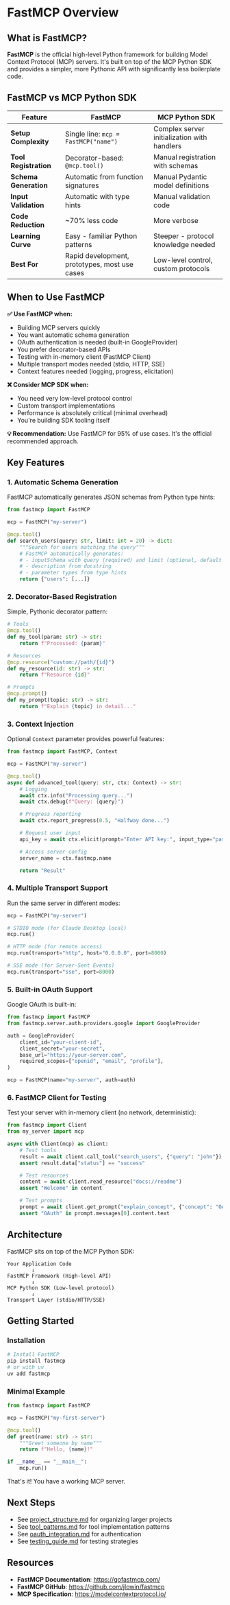 # FastMCP Overview

## What is FastMCP?

**FastMCP** is the official high-level Python framework for building Model Context Protocol (MCP) servers. It's built on top of the MCP Python SDK and provides a simpler, more Pythonic API with significantly less boilerplate code.

## FastMCP vs MCP Python SDK

| Feature               | FastMCP                                       | MCP Python SDK                              |
| --------------------- | --------------------------------------------- | ------------------------------------------- |
| **Setup Complexity**  | Single line: `mcp = FastMCP("name")`          | Complex server initialization with handlers |
| **Tool Registration** | Decorator-based: `@mcp.tool()`                | Manual registration with schemas            |
| **Schema Generation** | Automatic from function signatures            | Manual Pydantic model definitions           |
| **Input Validation**  | Automatic with type hints                     | Manual validation code                      |
| **Code Reduction**    | ~70% less code                                | More verbose                                |
| **Learning Curve**    | Easy - familiar Python patterns               | Steeper - protocol knowledge needed         |
| **Best For**          | Rapid development, prototypes, most use cases | Low-level control, custom protocols         |

## When to Use FastMCP

**✅ Use FastMCP when:**

- Building MCP servers quickly
- You want automatic schema generation
- OAuth authentication is needed (built-in GoogleProvider)
- You prefer decorator-based APIs
- Testing with in-memory client (FastMCP Client)
- Multiple transport modes needed (stdio, HTTP, SSE)
- Context features needed (logging, progress, elicitation)

**❌ Consider MCP SDK when:**

- You need very low-level protocol control
- Custom transport implementations
- Performance is absolutely critical (minimal overhead)
- You're building SDK tooling itself

**💡 Recommendation:** Use FastMCP for 95% of use cases. It's the official recommended approach.

## Key Features

### 1. Automatic Schema Generation

FastMCP automatically generates JSON schemas from Python type hints:

```python
from fastmcp import FastMCP

mcp = FastMCP("my-server")

@mcp.tool()
def search_users(query: str, limit: int = 20) -> dict:
    """Search for users matching the query"""
    # FastMCP automatically generates:
    # - inputSchema with query (required) and limit (optional, default 20)
    # - description from docstring
    # - parameter types from type hints
    return {"users": [...]}
```

### 2. Decorator-Based Registration

Simple, Pythonic decorator pattern:

```python
# Tools
@mcp.tool()
def my_tool(param: str) -> str:
    return f"Processed: {param}"

# Resources
@mcp.resource("custom://path/{id}")
def my_resource(id: str) -> str:
    return f"Resource {id}"

# Prompts
@mcp.prompt()
def my_prompt(topic: str) -> str:
    return f"Explain {topic} in detail..."
```

### 3. Context Injection

Optional `Context` parameter provides powerful features:

```python
from fastmcp import FastMCP, Context

mcp = FastMCP("my-server")

@mcp.tool()
async def advanced_tool(query: str, ctx: Context) -> str:
    # Logging
    await ctx.info("Processing query...")
    await ctx.debug(f"Query: {query}")

    # Progress reporting
    await ctx.report_progress(0.5, "Halfway done...")

    # Request user input
    api_key = await ctx.elicit(prompt="Enter API key:", input_type="password")

    # Access server config
    server_name = ctx.fastmcp.name

    return "Result"
```

### 4. Multiple Transport Support

Run the same server in different modes:

```python
mcp = FastMCP("my-server")

# STDIO mode (for Claude Desktop local)
mcp.run()

# HTTP mode (for remote access)
mcp.run(transport="http", host="0.0.0.0", port=8000)

# SSE mode (for Server-Sent Events)
mcp.run(transport="sse", port=8000)
```

### 5. Built-in OAuth Support

Google OAuth is built-in:

```python
from fastmcp import FastMCP
from fastmcp.server.auth.providers.google import GoogleProvider

auth = GoogleProvider(
    client_id="your-client-id",
    client_secret="your-secret",
    base_url="https://your-server.com",
    required_scopes=["openid", "email", "profile"],
)

mcp = FastMCP(name="my-server", auth=auth)
```

### 6. FastMCP Client for Testing

Test your server with in-memory client (no network, deterministic):

```python
from fastmcp import Client
from my_server import mcp

async with Client(mcp) as client:
    # Test tools
    result = await client.call_tool("search_users", {"query": "john"})
    assert result.data["status"] == "success"

    # Test resources
    content = await client.read_resource("docs://readme")
    assert "Welcome" in content

    # Test prompts
    prompt = await client.get_prompt("explain_concept", {"concept": "OAuth"})
    assert "OAuth" in prompt.messages[0].content.text
```

## Architecture

FastMCP sits on top of the MCP Python SDK:

```
Your Application Code
        ↓
FastMCP Framework (High-level API)
        ↓
MCP Python SDK (Low-level protocol)
        ↓
Transport Layer (stdio/HTTP/SSE)
```

## Getting Started

### Installation

```bash
# Install FastMCP
pip install fastmcp
# or with uv
uv add fastmcp
```

### Minimal Example

```python
from fastmcp import FastMCP

mcp = FastMCP("my-first-server")

@mcp.tool()
def greet(name: str) -> str:
    """Greet someone by name"""
    return f"Hello, {name}!"

if __name__ == "__main__":
    mcp.run()
```

That's it! You have a working MCP server.

## Next Steps

- See [project_structure.md](./project_structure.md) for organizing larger projects
- See [tool_patterns.md](./tool_patterns.md) for tool implementation patterns
- See [oauth_integration.md](./oauth_integration.md) for authentication
- See [testing_guide.md](./testing_guide.md) for testing strategies

## Resources

- **FastMCP Documentation**: https://gofastmcp.com/
- **FastMCP GitHub**: https://github.com/jlowin/fastmcp
- **MCP Specification**: https://modelcontextprotocol.io/
